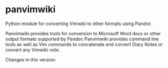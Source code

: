 # panvimwiki

Python module for converting Vimwiki to other formats using Pandoc

Panvimwiki provides tools for conversion to Microsoft Word docx or other output
formats supported by Pandoc Panvimwiki provides command line tools as well as
Vim commands to concatenate and convert Diary Notes or convert any Vimwiki
note.

Changes in this version:
